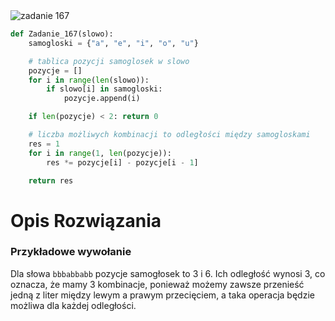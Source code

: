 <picture>
  <source srcset="../../srt/zbior_zadan/167.png" media="(prefers-color-scheme: light)">
  <source srcset="../../srt/zbior_zadan/black_167.png" media="(prefers-color-scheme: dark)">
  <img src="../../srt/zbior_zadan/black_167.png" alt="zadanie 167">
</picture>

```python
def Zadanie_167(slowo):
    samogloski = {"a", "e", "i", "o", "u"}

    # tablica pozycji samoglosek w slowo
    pozycje = []
    for i in range(len(slowo)):
        if slowo[i] in samogloski:
            pozycje.append(i)

    if len(pozycje) < 2: return 0

    # liczba możliwych kombinacji to odległości między samogloskami
    res = 1
    for i in range(1, len(pozycje)):
        res *= pozycje[i] - pozycje[i - 1]

    return res
```
# Opis Rozwiązania

### Przykładowe wywołanie

Dla słowa `bbbabbabb` pozycje samogłosek to 3 i 6. Ich odległość wynosi 3, co oznacza, że mamy 3 kombinacje,
ponieważ możemy zawsze przenieść jedną z liter między lewym a prawym przecięciem, a taka operacja będzie
możliwa dla każdej odległości.



